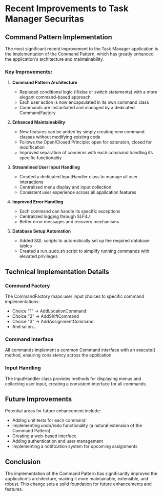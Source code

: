 # Recent Improvements to Task Manager Securitas

## Command Pattern Implementation

The most significant recent improvement to the Task Manager application is the implementation of the Command Pattern, which has greatly enhanced the application's architecture and maintainability.

### Key Improvements:

1. **Command Pattern Architecture**
   - Replaced conditional logic (if/else or switch statements) with a more elegant command-based approach
   - Each user action is now encapsulated in its own command class
   - Commands are instantiated and managed by a dedicated CommandFactory

2. **Enhanced Maintainability**
   - New features can be added by simply creating new command classes without modifying existing code
   - Follows the Open/Closed Principle: open for extension, closed for modification
   - Improved separation of concerns with each command handling its specific functionality

3. **Streamlined User Input Handling**
   - Created a dedicated InputHandler class to manage all user interactions
   - Centralized menu display and input collection
   - Consistent user experience across all application features

4. **Improved Error Handling**
   - Each command can handle its specific exceptions
   - Centralized logging through SLF4J
   - Better error messages and recovery mechanisms

5. **Database Setup Automation**
   - Added SQL scripts to automatically set up the required database tables
   - Created a run_sudo.sh script to simplify running commands with elevated privileges

## Technical Implementation Details

### Command Factory
The CommandFactory maps user input choices to specific command implementations:
- Choice "1" → AddLocationCommand
- Choice "2" → AddShiftCommand
- Choice "3" → AddAssignmentCommand
- And so on...

### Command Interface
All commands implement a common Command interface with an execute() method, ensuring consistency across the application.

### Input Handling
The InputHandler class provides methods for displaying menus and collecting user input, creating a consistent interface for all commands.

## Future Improvements

Potential areas for future enhancement include:
- Adding unit tests for each command
- Implementing undo/redo functionality (a natural extension of the Command Pattern)
- Creating a web-based interface
- Adding authentication and user management
- Implementing a notification system for upcoming assignments

## Conclusion

The implementation of the Command Pattern has significantly improved the application's architecture, making it more maintainable, extensible, and robust. This change sets a solid foundation for future enhancements and features.
